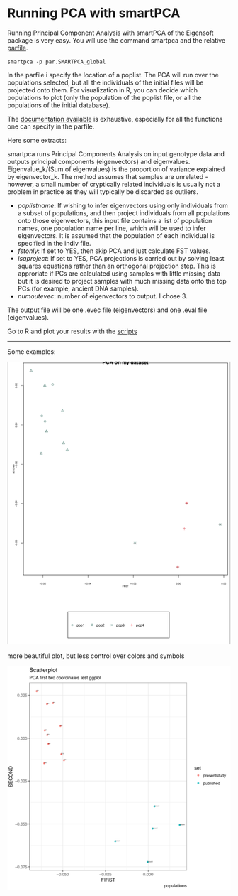
# Running PCA with smartPCA


Running Principal Component Analysis with smartPCA of the Eigensoft package is very easy.
You will use the command smartpca and the relative [parfile](https://github.com/chiarabarbieri/SNPs_HumanOrigins_Recipes/blob/master/parfiles/par.SMARTPCA_global).

```
smartpca -p par.SMARTPCA_global
```

In the parfile i specify the location of a poplist. The PCA will run over the populations selected, but all the individuals of the initial files will be projected onto them. For visualization in R, you can decide which populations to plot (only the population of the poplist file, or all the populations of the initial database).

The [documentation available](https://github.com/DReichLab/EIG/tree/master/POPGEN) is exhaustive, especially for all the functions one can specify in the parfile.

Here some extracts:

smartpca runs Principal Components Analysis on input genotype data and outputs principal components (eigenvectors) and eigenvalues.  Eigenvalue_k/(Sum of eigenvalues) is the proportion of variance explained by eigenvector_k.  The method assumes that samples are unrelated - however, a small number of cryptically related individuals is usually not a problem in practice as they will typically be discarded as outliers.

* *poplistname*:   If wishing to infer eigenvectors using only individuals from a subset of populations, and then project individuals from all populations onto those eigenvectors, this input file contains a list of population names, one population name per line, which will be used to infer eigenvectors. It is assumed that the population of each individual is specified in the indiv file.
* *fstonly*: If set to YES, then skip PCA and just calculate FST values.
* *lsqproject*:  If set to YES, PCA projections is carried out by solving least squares equations rather than an orthogonal projection step.  This is approriate if PCs are calculated using samples with little missing data but it is desired to project samples with much missing data onto the top PCs (for example, ancient DNA samples).
* *numoutevec*:     number of eigenvectors to output. I chose 3.


The output file will be one .evec file (eigenvectors) and one .eval file (eigenvalues).

Go to R and plot your results with the [scripts](https://github.com/chiarabarbieri/SNPs_HumanOrigins_Recipes/blob/master/PCA/PlottingPCA.r)

________________________________________

Some examples:

![alt text](https://github.com/chiarabarbieri/SNPs_HumanOrigins_Recipes/blob/master/PCA/FIGURE2.png)

more beautiful plot, but less control over colors and symbols

![alt text](https://github.com/chiarabarbieri/SNPs_HumanOrigins_Recipes/blob/master/PCA/FIGURE1.png)


